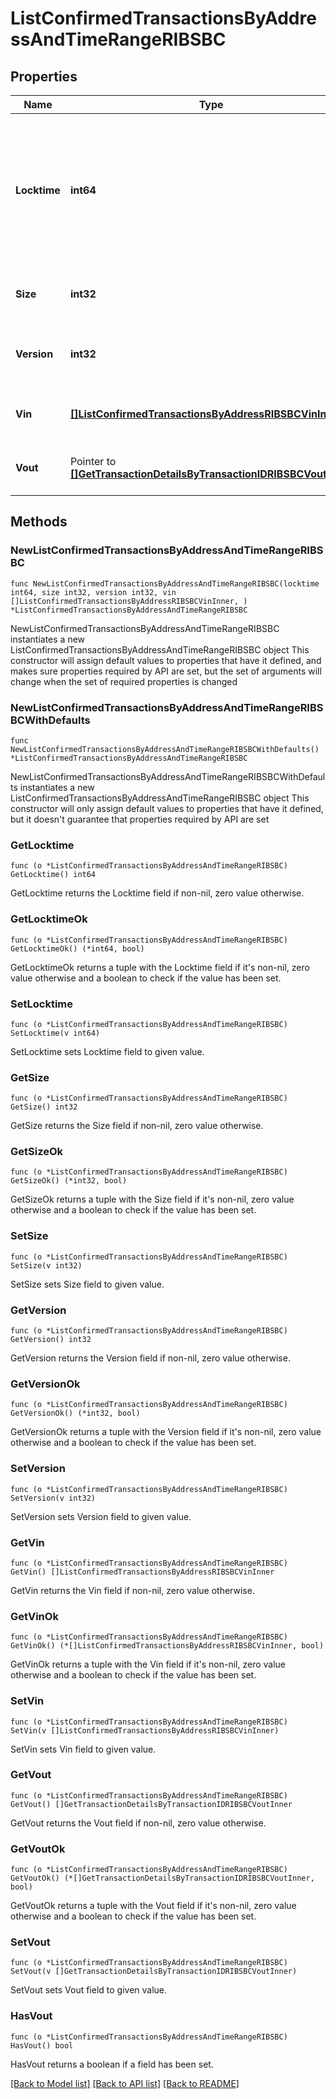 # ListConfirmedTransactionsByAddressAndTimeRangeRIBSBC

## Properties

Name | Type | Description | Notes
------------ | ------------- | ------------- | -------------
**Locktime** | **int64** | Represents the locktime on the transaction on the specific blockchain, i.e. the blockheight at which the transaction is valid. | 
**Size** | **int32** | Represents the total size of this transaction. | 
**Version** | **int32** | Represents the transaction&#39;s version number. | 
**Vin** | [**[]ListConfirmedTransactionsByAddressRIBSBCVinInner**](ListConfirmedTransactionsByAddressRIBSBCVinInner.md) | Represents the transaction inputs. | 
**Vout** | Pointer to [**[]GetTransactionDetailsByTransactionIDRIBSBCVoutInner**](GetTransactionDetailsByTransactionIDRIBSBCVoutInner.md) | Represents the transaction outputs. | [optional] 

## Methods

### NewListConfirmedTransactionsByAddressAndTimeRangeRIBSBC

`func NewListConfirmedTransactionsByAddressAndTimeRangeRIBSBC(locktime int64, size int32, version int32, vin []ListConfirmedTransactionsByAddressRIBSBCVinInner, ) *ListConfirmedTransactionsByAddressAndTimeRangeRIBSBC`

NewListConfirmedTransactionsByAddressAndTimeRangeRIBSBC instantiates a new ListConfirmedTransactionsByAddressAndTimeRangeRIBSBC object
This constructor will assign default values to properties that have it defined,
and makes sure properties required by API are set, but the set of arguments
will change when the set of required properties is changed

### NewListConfirmedTransactionsByAddressAndTimeRangeRIBSBCWithDefaults

`func NewListConfirmedTransactionsByAddressAndTimeRangeRIBSBCWithDefaults() *ListConfirmedTransactionsByAddressAndTimeRangeRIBSBC`

NewListConfirmedTransactionsByAddressAndTimeRangeRIBSBCWithDefaults instantiates a new ListConfirmedTransactionsByAddressAndTimeRangeRIBSBC object
This constructor will only assign default values to properties that have it defined,
but it doesn't guarantee that properties required by API are set

### GetLocktime

`func (o *ListConfirmedTransactionsByAddressAndTimeRangeRIBSBC) GetLocktime() int64`

GetLocktime returns the Locktime field if non-nil, zero value otherwise.

### GetLocktimeOk

`func (o *ListConfirmedTransactionsByAddressAndTimeRangeRIBSBC) GetLocktimeOk() (*int64, bool)`

GetLocktimeOk returns a tuple with the Locktime field if it's non-nil, zero value otherwise
and a boolean to check if the value has been set.

### SetLocktime

`func (o *ListConfirmedTransactionsByAddressAndTimeRangeRIBSBC) SetLocktime(v int64)`

SetLocktime sets Locktime field to given value.


### GetSize

`func (o *ListConfirmedTransactionsByAddressAndTimeRangeRIBSBC) GetSize() int32`

GetSize returns the Size field if non-nil, zero value otherwise.

### GetSizeOk

`func (o *ListConfirmedTransactionsByAddressAndTimeRangeRIBSBC) GetSizeOk() (*int32, bool)`

GetSizeOk returns a tuple with the Size field if it's non-nil, zero value otherwise
and a boolean to check if the value has been set.

### SetSize

`func (o *ListConfirmedTransactionsByAddressAndTimeRangeRIBSBC) SetSize(v int32)`

SetSize sets Size field to given value.


### GetVersion

`func (o *ListConfirmedTransactionsByAddressAndTimeRangeRIBSBC) GetVersion() int32`

GetVersion returns the Version field if non-nil, zero value otherwise.

### GetVersionOk

`func (o *ListConfirmedTransactionsByAddressAndTimeRangeRIBSBC) GetVersionOk() (*int32, bool)`

GetVersionOk returns a tuple with the Version field if it's non-nil, zero value otherwise
and a boolean to check if the value has been set.

### SetVersion

`func (o *ListConfirmedTransactionsByAddressAndTimeRangeRIBSBC) SetVersion(v int32)`

SetVersion sets Version field to given value.


### GetVin

`func (o *ListConfirmedTransactionsByAddressAndTimeRangeRIBSBC) GetVin() []ListConfirmedTransactionsByAddressRIBSBCVinInner`

GetVin returns the Vin field if non-nil, zero value otherwise.

### GetVinOk

`func (o *ListConfirmedTransactionsByAddressAndTimeRangeRIBSBC) GetVinOk() (*[]ListConfirmedTransactionsByAddressRIBSBCVinInner, bool)`

GetVinOk returns a tuple with the Vin field if it's non-nil, zero value otherwise
and a boolean to check if the value has been set.

### SetVin

`func (o *ListConfirmedTransactionsByAddressAndTimeRangeRIBSBC) SetVin(v []ListConfirmedTransactionsByAddressRIBSBCVinInner)`

SetVin sets Vin field to given value.


### GetVout

`func (o *ListConfirmedTransactionsByAddressAndTimeRangeRIBSBC) GetVout() []GetTransactionDetailsByTransactionIDRIBSBCVoutInner`

GetVout returns the Vout field if non-nil, zero value otherwise.

### GetVoutOk

`func (o *ListConfirmedTransactionsByAddressAndTimeRangeRIBSBC) GetVoutOk() (*[]GetTransactionDetailsByTransactionIDRIBSBCVoutInner, bool)`

GetVoutOk returns a tuple with the Vout field if it's non-nil, zero value otherwise
and a boolean to check if the value has been set.

### SetVout

`func (o *ListConfirmedTransactionsByAddressAndTimeRangeRIBSBC) SetVout(v []GetTransactionDetailsByTransactionIDRIBSBCVoutInner)`

SetVout sets Vout field to given value.

### HasVout

`func (o *ListConfirmedTransactionsByAddressAndTimeRangeRIBSBC) HasVout() bool`

HasVout returns a boolean if a field has been set.


[[Back to Model list]](../README.md#documentation-for-models) [[Back to API list]](../README.md#documentation-for-api-endpoints) [[Back to README]](../README.md)


